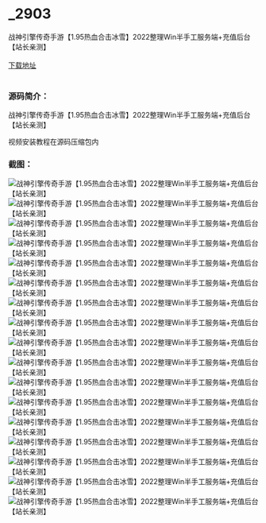 # _2903
战神引擎传奇手游【1.95热血合击冰雪】2022整理Win半手工服务端+充值后台【站长亲测】
<br/></br>
[下载地址](https://www.uuid2.com/2903.html "下载地址")
<br/></br>
<h3>源码简介：</h3>
<p>战神引擎传奇手游【1.95热血合击冰雪】2022整理Win半手工服务端+充值后台【站长亲测】<p>
<p>视频安装教程在源码压缩包内<p>
<h3>截图：</h3>
<img src="https://www.uuid2.com/wp-content/uploads/img/202203/b131a2b708.jpg" alt="战神引擎传奇手游【1.95热血合击冰雪】2022整理Win半手工服务端+充值后台【站长亲测】"><img src="https://www.uuid2.com/wp-content/uploads/img/202203/b131a2b664.jpg" alt="战神引擎传奇手游【1.95热血合击冰雪】2022整理Win半手工服务端+充值后台【站长亲测】"><img src="https://www.uuid2.com/wp-content/uploads/img/202203/b131a2b416.jpg" alt="战神引擎传奇手游【1.95热血合击冰雪】2022整理Win半手工服务端+充值后台【站长亲测】"><img src="https://www.uuid2.com/wp-content/uploads/img/202203/9c95c89450.jpg" alt="战神引擎传奇手游【1.95热血合击冰雪】2022整理Win半手工服务端+充值后台【站长亲测】"><img src="https://www.uuid2.com/wp-content/uploads/img/202203/9c95c89245.jpg" alt="战神引擎传奇手游【1.95热血合击冰雪】2022整理Win半手工服务端+充值后台【站长亲测】"><img src="https://www.uuid2.com/wp-content/uploads/img/202203/9c95c89560.jpg" alt="战神引擎传奇手游【1.95热血合击冰雪】2022整理Win半手工服务端+充值后台【站长亲测】"><img src="https://www.uuid2.com/wp-content/uploads/img/202203/9c95c89326.jpg" alt="战神引擎传奇手游【1.95热血合击冰雪】2022整理Win半手工服务端+充值后台【站长亲测】"><img src="https://www.uuid2.com/wp-content/uploads/img/202203/9c95c89154.jpg" alt="战神引擎传奇手游【1.95热血合击冰雪】2022整理Win半手工服务端+充值后台【站长亲测】"><img src="https://www.uuid2.com/wp-content/uploads/img/202203/9c95c89786.jpg" alt="战神引擎传奇手游【1.95热血合击冰雪】2022整理Win半手工服务端+充值后台【站长亲测】"><img src="https://www.uuid2.com/wp-content/uploads/img/202203/c50490c617.jpg" alt="战神引擎传奇手游【1.95热血合击冰雪】2022整理Win半手工服务端+充值后台【站长亲测】"><img src="https://www.uuid2.com/wp-content/uploads/img/202203/c50490c844.jpg" alt="战神引擎传奇手游【1.95热血合击冰雪】2022整理Win半手工服务端+充值后台【站长亲测】"><img src="https://www.uuid2.com/wp-content/uploads/img/202203/c50490c960.jpg" alt="战神引擎传奇手游【1.95热血合击冰雪】2022整理Win半手工服务端+充值后台【站长亲测】"><img src="https://www.uuid2.com/wp-content/uploads/img/202203/c50490c320.jpg" alt="战神引擎传奇手游【1.95热血合击冰雪】2022整理Win半手工服务端+充值后台【站长亲测】"><img src="https://www.uuid2.com/wp-content/uploads/img/202203/c50490c623.jpg" alt="战神引擎传奇手游【1.95热血合击冰雪】2022整理Win半手工服务端+充值后台【站长亲测】"><img src="https://www.uuid2.com/wp-content/uploads/img/202203/c50490c287.jpg" alt="战神引擎传奇手游【1.95热血合击冰雪】2022整理Win半手工服务端+充值后台【站长亲测】"><img src="https://www.uuid2.com/wp-content/uploads/img/202203/c50490c999.jpg" alt="战神引擎传奇手游【1.95热血合击冰雪】2022整理Win半手工服务端+充值后台【站长亲测】"><img src="https://www.uuid2.com/wp-content/uploads/img/202203/655d68c858.jpg" alt="战神引擎传奇手游【1.95热血合击冰雪】2022整理Win半手工服务端+充值后台【站长亲测】">
